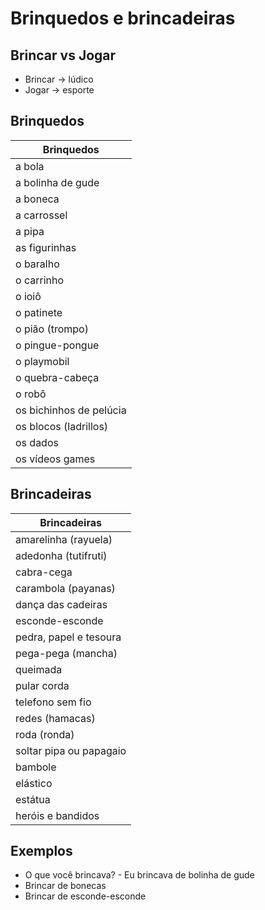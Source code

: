 # Brinquedos e brincadeiras

## Brincar vs Jogar

* Brincar -> lúdico
* Jogar -> esporte

## Brinquedos

| Brinquedos |
| -- |
| a bola |
| a bolinha de gude |
| a boneca |
| a carrossel |
| a pipa |
| as figurinhas |
| o baralho |
| o carrinho |
| o ioiô |
| o patinete |
| o pião (trompo) |
| o pingue-pongue |
| o playmobil |
| o quebra-cabeça |
| o robô |
| os bichinhos de pelúcia |
| os blocos (ladrillos) |
| os dados |
| os vídeos games |

## Brincadeiras

| Brincadeiras |
| -- |
| amarelinha (rayuela) |
| adedonha (tutifruti) |
| cabra-cega |
| carambola (payanas) |
| dança das cadeiras |
| esconde-esconde |
| pedra, papel e tesoura |
| pega-pega (mancha) |
| queimada |
| pular corda |
| telefono sem fio |
| redes (hamacas) |
| roda (ronda) |
| soltar pipa ou papagaio |
| bambole |
| elástico |
| estátua |
| heróis e bandidos |

## Exemplos

* O que você brincava? - Eu brincava de bolinha de gude
* Brincar de bonecas
* Brincar de esconde-esconde
